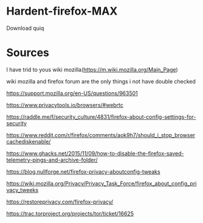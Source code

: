 # Hardent-firefox-MAX


Download quiq







# **Sources**

I have trid to yous wiki mozilla(https://m.wiki.mozilla.org/Main_Page)

wiki mozilla and firefox forum are the only things i not have double checked





https://support.mozilla.org/en-US/questions/963501

https://www.privacytools.io/browsers/#webrtc

https://raddle.me/f/security_culture/4831/firefox-about-config-settings-for-security

https://www.reddit.com/r/firefox/comments/aok9h7/should_i_stop_browsercachediskenable/

https://www.ghacks.net/2015/11/09/how-to-disable-the-firefox-saved-telemetry-pings-and-archive-folder/

https://blog.nullforge.net/firefox-privacy-aboutconfig-tweaks

https://wiki.mozilla.org/Privacy/Privacy_Task_Force/firefox_about_config_privacy_tweeks

https://restoreprivacy.com/firefox-privacy/

https://trac.torproject.org/projects/tor/ticket/16625
